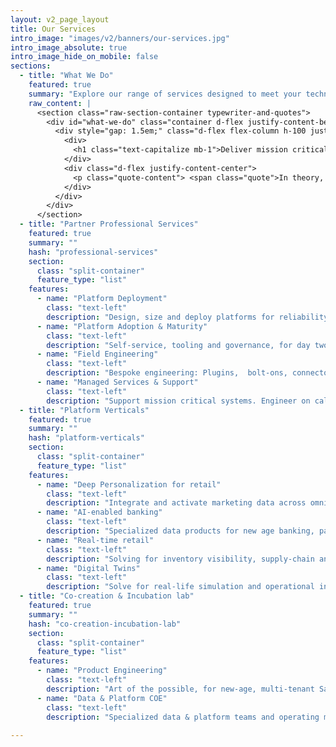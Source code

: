 ```yaml
---
layout: v2_page_layout
title: Our Services
intro_image: "images/v2/banners/our-services.jpg"
intro_image_absolute: true
intro_image_hide_on_mobile: false
sections:
  - title: "What We Do"
    featured: true
    summary: "Explore our range of services designed to meet your technology and engineering needs."
    raw_content: |
      <section class="raw-section-container typewriter-and-quotes">
        <div id="what-we-do" class="container d-flex justify-content-between">
          <div style="gap: 1.5em;" class="d-flex flex-column h-100 justify-content-center">
            <div>
              <h1 class="text-capitalize mb-1">Deliver mission critical.</h1>
            </div>
            <div class="d-flex justify-content-center">
              <p class="quote-content"> <span class="quote">In theory, there is no difference between theory and practice. In practice, there is.</span> –  Yogi Berra</p>
            </div>
          </div>
        </div>
      </section>
  - title: "Partner Professional Services"
    featured: true
    summary: ""
    hash: "professional-services"
    section:
      class: "split-container"
      feature_type: "list"
    features:
      - name: "Platform Deployment"
        class: "text-left"
        description: "Design, size and deploy platforms for reliability and impact, starting day zero."
      - name: "Platform Adoption & Maturity"
        class: "text-left"
        description: "Self-service, tooling and governance, for day two and beyond."
      - name: "Field Engineering"
        class: "text-left"
        description: "Bespoke engineering: Plugins,  bolt-ons, connectors and stuff at large."
      - name: "Managed Services & Support"
        class: "text-left"
        description: "Support mission critical systems. Engineer on call 24x7."
  - title: "Platform Verticals"
    featured: true
    summary: ""
    hash: "platform-verticals"
    section:
      class: "split-container"
      feature_type: "list"
    features:
      - name: "Deep Personalization for retail"
        class: "text-left"
        description: "Integrate and activate marketing data across omni-channel apps to drive high-touch customer experience and tangible GMV lift."
      - name: "AI-enabled banking"
        class: "text-left"
        description: "Specialized data products for new age banking, payments, risk and compliance."
      - name: "Real-time retail"
        class: "text-left"
        description: "Solving for inventory visibility, supply-chain and dynamic pricing."
      - name: "Digital Twins"
        class: "text-left"
        description: "Solve for real-life simulation and operational insights of large scale IOT systems"
  - title: "Co-creation & Incubation lab"
    featured: true
    summary: ""
    hash: "co-creation-incubation-lab"
    section:
      class: "split-container"
      feature_type: "list"
    features:
      - name: "Product Engineering"
        class: "text-left"
        description: "Art of the possible, for new-age, multi-tenant SaaS and PaaS."
      - name: "Data & Platform COE"
        class: "text-left"
        description: "Specialized data & platform teams and operating model transition for GCCs."
   
---
```

